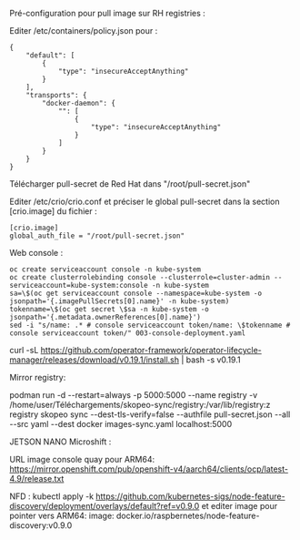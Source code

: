 Pré-configuration pour pull image sur RH registries :

Editer /etc/containers/policy.json pour :
~~~
{
    "default": [
        {
            "type": "insecureAcceptAnything"
        }
    ],
    "transports": {
        "docker-daemon": {
            "": [
                {
                    "type": "insecureAcceptAnything"
                }
            ]
        }
    }
}
~~~

Télécharger pull-secret de Red Hat dans "/root/pull-secret.json" 

Editer /etc/crio/crio.conf et préciser le global pull-secret dans la section [crio.image] du fichier :
~~~
[crio.image]
global_auth_file = "/root/pull-secret.json"
~~~

Web console :
~~~
oc create serviceaccount console -n kube-system
oc create clusterrolebinding console --clusterrole=cluster-admin --serviceaccount=kube-system:console -n kube-system
sa=\$(oc get serviceaccount console --namespace=kube-system -o jsonpath='{.imagePullSecrets[0].name}' -n kube-system)
tokenname=\$(oc get secret \$sa -n kube-system -o jsonpath='{.metadata.ownerReferences[0].name}')
sed -i "s/name: .* # console serviceaccount token/name: \$tokenname # console serviceaccount token/" 003-console-deployment.yaml
~~~

curl -sL https://github.com/operator-framework/operator-lifecycle-manager/releases/download/v0.19.1/install.sh | bash -s v0.19.1

Mirror registry:

podman run -d --restart=always -p 5000:5000 --name registry -v /home/user/Téléchargements/skopeo-sync/registry:/var/lib/registry:z registry
skopeo sync --dest-tls-verify=false --authfile pull-secret.json --all --src yaml --dest docker images-sync.yaml localhost:5000



JETSON NANO Microshift :

URL image console quay pour ARM64:
https://mirror.openshift.com/pub/openshift-v4/aarch64/clients/ocp/latest-4.9/release.txt


NFD :
kubectl apply -k https://github.com/kubernetes-sigs/node-feature-discovery/deployment/overlays/default?ref=v0.9.0
et editer image pour pointer vers ARM64: image: docker.io/raspbernetes/node-feature-discovery:v0.9.0
